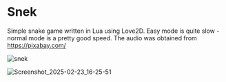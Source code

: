 # Snek

Simple snake game written in Lua using Love2D. Easy mode is quite slow - normal mode is a pretty good speed. The audio was obtained from https://pixabay.com/

![snek](https://github.com/user-attachments/assets/b6aa1602-f085-4318-bf49-5b9852d9b1a4)

![Screenshot_2025-02-23_16-25-51](https://github.com/user-attachments/assets/9c3d8e53-e652-4110-99f9-246ccbf84cc0)
